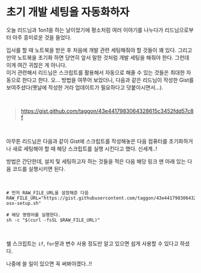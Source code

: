# 초기 개발 세팅을 자동화하자

오늘 리드님과 1on1을 하는 날이었기에 평소처럼 여러 이야기를 나누다가 리드님으로부터 아주 흥미로운 것을 들었다.   

입사를 할 때 노트북을 받은 후 처음에 개발 관련 세팅해줘야 할 것들이 꽤 있다. 그리고 만약 노트북을 초기화 하면 당연히 앞서 말한 것처럼 개발 세팅을 해줘야 한다. 그런데 이게 여간 귀찮은 게 아니다.   
이거 관련해서 리드님은 스크립트를 활용해서 자동으로 해줄 수 있는 것들은 최대한 자동으로 한다고 한다. 오... 방법을 여쭈어 보았더니, 다음과 같은 리드님이 작성한 Gist를 보여주셨다(옛날에 작성한 거라 업데이트가 필요하다고 덧붙이시면서...).   

<br>

> https://gist.github.com/taggon/43e4417983064328615c3452fdd57c8f

<br>

아무튼 리드님은 다음과 같이 Gist에 스크립트를 작성해놓은 다음 컴퓨터를 초기화하거나 새로 세팅해야 할 때 해당 스크립트를 실행 시킨다고 했다. 신세계..!   

방법은 간단한데, 설치 및 세팅하고자 하는 것들을 적은 다음 해당 링크 맨 아래 있는 다음 코드를 실행시키면 된다.

<br>

```shell
# 먼저 RAW_FILE_URL을 설정해준 다음
RAW_FILE_URL="https://gist.githubusercontent.com/taggon/43e4417983064328615c3452fdd57c8f/raw/066ccc69c35c5a063a472d0932472e798be8187c/my-osx-setup.sh"

# 해당 명령어를 실행한다.
sh -c "$(curl -fsSL $RAW_FILE_URL)"
```

<br>

쉘 스크립트는 `if`, `for`문과 변수 사용 정도만 알고 있으면 쉽게 사용할 수 있다고 하셨다.   

나중에 쓸 일이 있으면 꼭 써봐야겠다..!!
